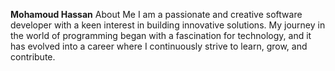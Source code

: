 **Mohamoud Hassan**
About Me
I am a passionate and creative software developer with a keen interest in building innovative solutions. My journey in the world of programming began with a fascination for technology, and it has evolved into a career where I continuously strive to learn, grow, and contribute.
